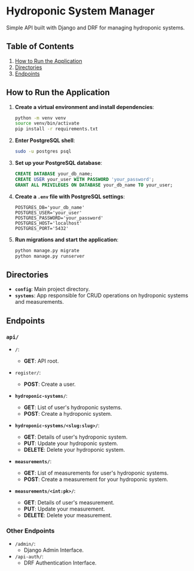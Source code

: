 # Hydroponic System Manager
Simple API built with Django and DRF for managing hydroponic systems.

## Table of Contents
1. [How to Run the Application](#how-to-run-the-application)
2. [Directories](#directories)
3. [Endpoints](#endpoints)

## How to Run the Application

1. **Create a virtual environment and install dependencies**:
    ```bash
    python -m venv venv
    source venv/bin/activate
    pip install -r requirements.txt
    ```

2. **Enter PostgreSQL shell**:
    ```bash
    sudo -u postgres psql
    ```

3. **Set up your PostgreSQL database**:
    ```sql
    CREATE DATABASE your_db_name;
    CREATE USER your_user WITH PASSWORD 'your_password';
    GRANT ALL PRIVILEGES ON DATABASE your_db_name TO your_user;
    ```

4. **Create a `.env` file with PostgreSQL settings**:
    ```env
    POSTGRES_DB='your_db_name'
    POSTGRES_USER='your_user'
    POSTGRES_PASSWORD='your_password'
    POSTGRES_HOST='localhost'
    POSTGRES_PORT='5432'
    ```

5. **Run migrations and start the application**:
    ```bash
    python manage.py migrate
    python manage.py runserver
    ```

## Directories

- **`config`**:
    Main project directory.
- **`systems`**:
    App responsible for CRUD operations on hydroponic systems and measurements.

## Endpoints

### `api/`

- `/`:
    - **GET**: API root.
- `register/`:
    - **POST**: Create a user.

- **`hydroponic-systems/`**:
    - **GET**: List of user's hydroponic systems.
    - **POST**: Create a  hydroponic system.

- **`hydroponic-systems/<slug:slug>/`**:
    - **GET**: Details of user's hydroponic system.
    - **PUT**: Update your hydroponic system.
    - **DELETE**: Delete your hydroponic system.

- **`measurements/`**:
    - **GET**: List of measurements for user's hydroponic systems.
    - **POST**: Create a measurement for your hydroponic system.

- **`measurements/<int:pk>/`**:
    - **GET**: Details of user's measurement.
    - **PUT**: Update your measurement.
    - **DELETE**: Delete your measurement.

### Other Endpoints

- `/admin/`:
    - Django Admin Interface.
- `/api-auth/`:
    - DRF Authentication Interface.
